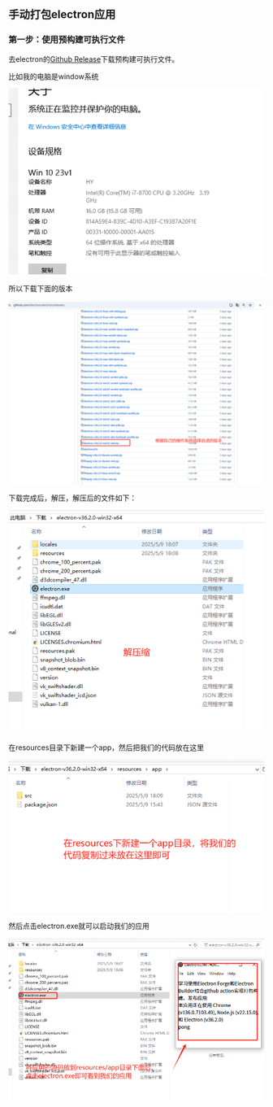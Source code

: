 ## 手动打包electron应用

### 第一步：使用预构建可执行文件
去electron的[Github Release](https://github.com/electron/electron/releases)下载预构建可执行文件。

比如我的电脑是window系统

![image](./images/manual_02.png)

所以下载下面的版本

![image](./images/manual_01.png)

下载完成后，解压，解压后的文件如下：

![image](./images/manual_03.png)

在resources目录下新建一个app，然后把我们的代码放在这里

![image](./images/manual_04.png)

然后点击electron.exe就可以启动我们的应用

![image](./images/manual_05.png)